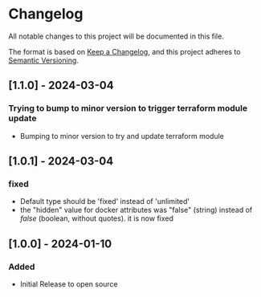 # Changelog

All notable changes to this project will be documented in this file.

The format is based on [Keep a Changelog](https://keepachangelog.com/en/1.0.0/),
and this project adheres to [Semantic Versioning](https://semver.org/spec/v2.0.0.html).

## [1.1.0] - 2024-03-04

### Trying to bump to minor version to trigger terraform module update

- Bumping to minor version to try and update terraform module

## [1.0.1] - 2024-03-04

### fixed

- Default type should be 'fixed' instead of 'unlimited'
- the "hidden" value for docker attributes was "false" (string) instead of _false_ (boolean, without quotes). it is now fixed

## [1.0.0] - 2024-01-10

### Added

- Initial Release to open source
